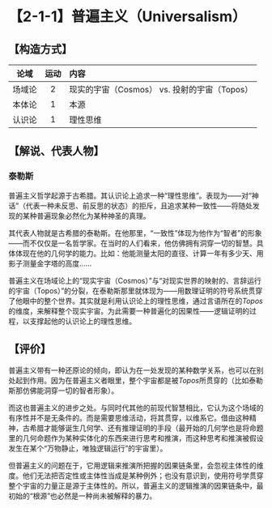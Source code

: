 # 【2-1-1】普遍主义（Universalism）
## 【构造方式】
|  论域  | 运动 | 内容                                         |
| :----: | :--: | :------------------------------------------- |
| 场域论 |  2   | 现实的宇宙（Cosmos） vs. 投射的宇宙（Topos） |
| 本体论 |  1   | 本源                                         |
| 认识论 |  1   | 理性思维                                     |

## 【解说、代表人物】

### 泰勒斯

普遍主义哲学起源于古希腊。其认识论上追求一种“理性思维”。表现为——对“神话”（代表一种未反思、前反思的状态）的拒斥，且追求某种一致性——将随处发现的某种普遍现象必然化为某种神圣的真理。

其代表人物就是古希腊的泰勒斯。在他那里，“一致性”体现为他作为“智者”的形象——而不仅仅是一名哲学家。在当时的人们看来，他仿佛拥有洞穿一切的智慧。具体体现在他的几何学的能力。比如：他能测量太阳的直径、计算一年有多少天、用影子测量金字塔的高度……

普遍主义在场域论上的“现实宇宙（Cosmos）”与“对现实世界的映射的、言辞运行的宇宙（Topos）”的分裂，在泰勒斯那里就体现为——用数理证明的符号系统贯穿了他眼中的整个世界。其实就是利用认识论上的理性思维，通过言语所在的*Topos*的维度，来解释整个现实宇宙。为此需要一种普遍化的因果性——逻辑证明的过程，以支撑起他的认识论上的理性思维。

## 【评价】

普遍主义带有一种还原论的倾向，即认为在一处发现的某种数学关系，也可以在别处起到作用。因为在普遍主义者眼里，整个宇宙都是被*Topos*所贯穿的（比如泰勒斯那仿佛能洞穿一切的智者形象）。

而这也普遍主义的进步之处。与同时代其他的前现代智慧相比，它认为这个场域的有序性并不是无条件的。而是需要思维活动，将其贯穿，以维系它。借由这种精神，古希腊才能够诞生几何学、还有推理证明的手段（最开始的几何学也是将命题里的几何命题作为某种实体化的东西来进行思考和推演，而这种思考和推演被假设发生在某个“万物静止，唯独逻辑运行”的宇宙里）。

但普遍主义的问题在于，它用逻辑来推演所把握的因果链条里，会忽视主体性的维度。他们无法把否定性或主体性当成是某种例外；也没有意识到，使用符号学贯穿整个宇宙的力量正是源于主体性的。所以，普遍主义的逻辑推演的因果链条中，最初始的“根源”也必然是一种尚未被解释的暴力。
